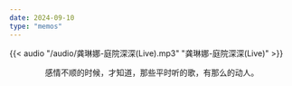 ```yaml
---
date: 2024-09-10
type: "memos"
---
```


{{< audio "/audio/龚琳娜-庭院深深(Live).mp3"  "龚琳娜-庭院深深(Live)" >}}

<center>感情不顺的时候，才知道，那些平时听的歌，有那么的动人。</center>
